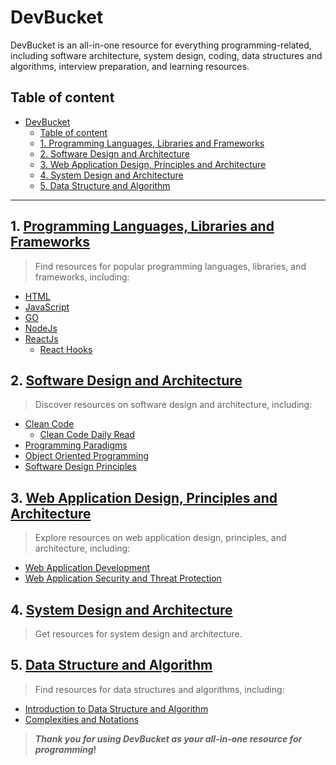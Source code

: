 # DevBucket

DevBucket is an all-in-one resource for everything programming-related, including software architecture, system design, coding, data structures and algorithms, interview preparation, and learning resources.

## Table of content

- [DevBucket](#devbucket)
  - [Table of content](#table-of-content)
  - [1. Programming Languages, Libraries and Frameworks](#1-programming-languages-libraries-and-frameworks)
  - [2. Software Design and Architecture](#2-software-design-and-architecture)
  - [3. Web Application Design, Principles and Architecture](#3-web-application-design-principles-and-architecture)
  - [4. System Design and Architecture](#4-system-design-and-architecture)
  - [5. Data Structure and Algorithm](#5-data-structure-and-algorithm)

---

## 1. [Programming Languages, Libraries and Frameworks](./content/programming-languages-libraries-and-frameworks.md)

> Find resources for popular programming languages, libraries, and frameworks, including:

- [HTML](./content/programming-languages-libraries-and-frameworks/html.md)
- [JavaScript](./content/programming-languages-libraries-and-frameworks/javascript.md)
- [GO](./content/programming-languages-libraries-and-frameworks/go.md)
- [NodeJs](./content/programming-languages-libraries-and-frameworks/node-js.md)
- [ReactJs](./content/programming-languages-libraries-and-frameworks/react-js.md)
  - [React Hooks](./content/programming-languages-libraries-and-frameworks/react-js/reack-hooks.md)


## 2. [Software Design and Architecture](./content/software-design-and-architecture.md)

> Discover resources on software design and architecture, including:

- [Clean Code](./content/software-design-and-architecture/1.clean-code.md)
  - [Clean Code Daily Read](./content/software-design-and-architecture/1.clean-code/learn.md)
- [Programming Paradigms](./content/software-design-and-architecture/2.programming-paradigms.md)
- [Object Oriented Programming](./content/software-design-and-architecture/3.object-oriented-programming.md)
- [Software Design Principles](./content/software-design-and-architecture/4.software-design-principles.md)

## 3. [Web Application Design, Principles and Architecture](./content/web-application-design-principles-and-architecture.md)

> Explore resources on web application design, principles, and architecture, including:

- [Web Application Development](./content/web-application-design-principles-and-architecture/1.web-application-development.md)
- [Web Application Security and Threat Protection](./content/web-application-design-principles-and-architecture/2.web-application-security.md)


## 4. [System Design and Architecture](./content/system-design-and-architecture.md)

> Get resources for system design and architecture.

## 5. [Data Structure and Algorithm](./content/data-structure-and-algorithm.md)

> Find resources for data structures and algorithms, including:

- [Introduction to Data Structure and Algorithm](./content/data-structure-and-algorithm/1.introduction.md)
- [Complexities and Notations](./content/data-structure-and-algorithm/2.complexities-and-notations.md)


> **_Thank you for using DevBucket as your all-in-one resource for programming_!**
